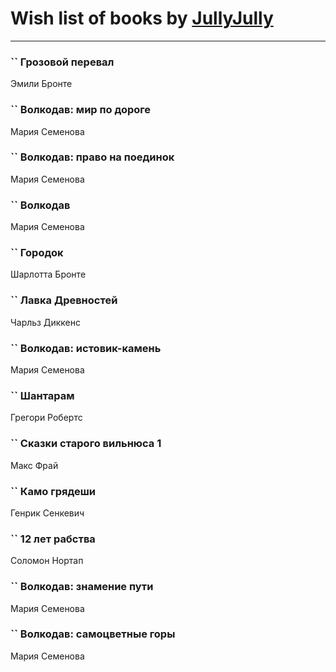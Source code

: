 # Wish list of books by [JullyJully](https://plus.google.com/u/0/117443283415472077372/)
---

### `` Грозовой перевал
Эмили Бронте

### `` Волкодав: мир по дороге
Мария Семенова

### `` Волкодав: право на поединок
Мария Семенова

### `` Волкодав
Мария Семенова

### `` Городок
Шарлотта Бронте

### `` Лавка Древностей
Чарльз Диккенс

### `` Волкодав: истовик-камень
Мария Семенова

### `` Шантарам
Грегори Робертс

### `` Сказки старого вильнюса 1
Макс Фрай

### `` Камо грядеши
Генрик Сенкевич

### `` 12 лет рабства
Соломон Нортап

### `` Волкодав: знамение пути
Мария Семенова

### `` Волкодав: самоцветные горы
Мария Семенова

